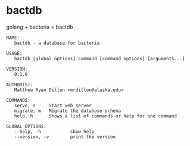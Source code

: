 # bactdb

golang + bacteria = bactdb

    NAME:
       bactdb - a database for bacteria

    USAGE:
       bactdb [global options] command [command options] [arguments...]

    VERSION:
       0.1.0

    AUTHOR(S):
       Matthew Ryan Dillon <mrdillon@alaska.edu>

    COMMANDS:
       serve, s     Start web server
       migrate, m   Migrate the database schema
       help, h      Shows a list of commands or help for one command

    GLOBAL OPTIONS:
       --help, -h           show help
       --version, -v        print the version
